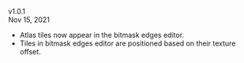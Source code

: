 v1.0.1 \
Nov 15, 2021

- Atlas tiles now appear in the bitmask edges editor.
- Tiles in bitmask edges editor are positioned based on their texture offset.
